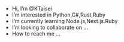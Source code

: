-  Hi, I’m @KTaisei
-  I’m interested in Python,C#,Rust,Ruby
-  I’m currently learning Node.js,Next.js.Ruby
-  I’m looking to collaborate on ...
-  How to reach me ...

<!---
KTaisei/KTaisei is a ✨ special ✨ repository because its `README.md` (this file) appears on your GitHub profile.
You can click the Preview link to take a look at your changes.
--->
